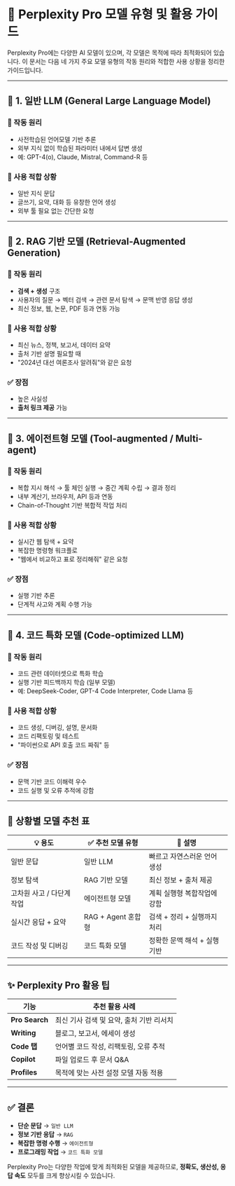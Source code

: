 # 🤖 Perplexity Pro 모델 유형 및 활용 가이드

Perplexity Pro에는 다양한 AI 모델이 있으며, 각 모델은 목적에 따라 최적화되어 있습니다. 이 문서는 다음 네 가지 주요 모델 유형의 작동 원리와 적합한 사용 상황을 정리한 가이드입니다.

---

## 🔹 1. 일반 LLM (General Large Language Model)

### 🧠 작동 원리
- 사전학습된 언어모델 기반 추론
- 외부 지식 없이 학습된 파라미터 내에서 답변 생성
- 예: GPT-4(o), Claude, Mistral, Command-R 등

### 📌 사용 적합 상황
- 일반 지식 문답
- 글쓰기, 요약, 대화 등 유창한 언어 생성
- 외부 툴 필요 없는 간단한 요청

---

## 🔹 2. RAG 기반 모델 (Retrieval-Augmented Generation)

### 🧠 작동 원리
- **검색 + 생성** 구조
- 사용자의 질문 → 벡터 검색 → 관련 문서 탐색 → 문맥 반영 응답 생성
- 최신 정보, 웹, 논문, PDF 등과 연동 가능

### 📌 사용 적합 상황
- 최신 뉴스, 정책, 보고서, 데이터 요약
- 출처 기반 설명 필요할 때
- "2024년 대선 여론조사 알려줘"와 같은 요청

### ✅ 장점
- 높은 사실성
- **출처 링크 제공** 가능

---

## 🔹 3. 에이전트형 모델 (Tool-augmented / Multi-agent)

### 🧠 작동 원리
- 복합 지시 해석 → 툴 체인 실행 → 중간 계획 수립 → 결과 정리
- 내부 계산기, 브라우저, API 등과 연동
- Chain-of-Thought 기반 복합적 작업 처리

### 📌 사용 적합 상황
- 실시간 웹 탐색 + 요약
- 복잡한 명령형 워크플로
- "웹에서 비교하고 표로 정리해줘" 같은 요청

### ✅ 장점
- 실행 기반 추론
- 단계적 사고와 계획 수행 가능

---

## 🔹 4. 코드 특화 모델 (Code-optimized LLM)

### 🧠 작동 원리
- 코드 관련 데이터셋으로 특화 학습
- 실행 기반 피드백까지 학습 (일부 모델)
- 예: DeepSeek-Coder, GPT-4 Code Interpreter, Code Llama 등

### 📌 사용 적합 상황
- 코드 생성, 디버깅, 설명, 문서화
- 코드 리팩토링 및 테스트
- "파이썬으로 API 호출 코드 짜줘" 등

### ✅ 장점
- 문맥 기반 코드 이해력 우수
- 코드 실행 및 오류 추적에 강함

---

## 🧩 상황별 모델 추천 표

| 💡 용도               | ✅ 추천 모델 유형         | 📌 설명 |
|----------------------|---------------------------|--------|
| 일반 문답             | 일반 LLM                  | 빠르고 자연스러운 언어 생성 |
| 정보 탐색             | RAG 기반 모델             | 최신 정보 + 출처 제공 |
| 고차원 사고 / 다단계 작업 | 에이전트형 모델            | 계획 실행형 복합작업에 강함 |
| 실시간 응답 + 요약    | RAG + Agent 혼합형        | 검색 + 정리 + 실행까지 처리 |
| 코드 작성 및 디버깅    | 코드 특화 모델             | 정확한 문맥 해석 + 실행 기반 |

---

## ✨ Perplexity Pro 활용 팁

| 기능 | 추천 활용 사례 |
|------|----------------|
| **Pro Search** | 최신 기사 검색 및 요약, 출처 기반 리서치 |
| **Writing** | 블로그, 보고서, 에세이 생성 |
| **Code 탭** | 언어별 코드 작성, 리팩토링, 오류 추적 |
| **Copilot** | 파일 업로드 후 문서 Q&A |
| **Profiles** | 목적에 맞는 사전 설정 모델 자동 적용 |

---

## ✅ 결론

- **단순 문답** → `일반 LLM`
- **정보 기반 응답** → `RAG`
- **복잡한 명령 수행** → `에이전트형`
- **프로그래밍 작업** → `코드 특화 모델`

Perplexity Pro는 다양한 작업에 맞게 최적화된 모델을 제공하므로, **정확도, 생산성, 응답 속도** 모두를 크게 향상시킬 수 있습니다.
